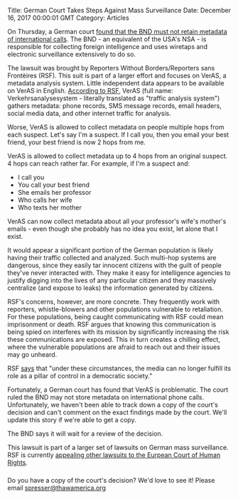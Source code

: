 Title: German Court Takes Steps Against Mass Surveillance
Date: December 16, 2017 00:00:01 GMT
Category: Articles

On Thursday, a German court [found that the BND must not retain metadata of international calls](https://www.reuters.com/article/us-germany-surveillance/german-court-rules-against-foreign-intelligence-mass-communication-surveillance-idUSKBN1E82RS).  The BND - an equivalent of the USA's NSA - is responsible for collecting foreign intelligence and uses wiretaps and electronic surveillance extensively to do so.

The lawsuit was brought by Reporters Without Borders/Reporters sans Frontèires (RSF).  This suit is part of a larger effort and focuses on VerAS, a metadata analysis system.  Little independent data appears to be available on VerAS in English.  [According to RSF](https://rsf.org/en/news/reporters-without-borders-germany-sues-german-foreign-intelligence-agency-bnd-over-communications), VerAS (full name: Verkehrsanalysesystem - literally translated as "traffic analysis system") gathers metadata: phone records, SMS message records, email headers, social media data, and other internet traffic for analysis.

Worse, VerAS is allowed to collect metadata on people multiple hops from each suspect.  Let's say I'm a suspect.  If I call you, then you email your best friend, your best friend is now 2 hops from me.

VerAS is allowed to collect metadata up to 4 hops from an original suspect.  4 hops can reach rather far.  For example, if I'm a suspect and:

 - I call you
 - You call your best friend
 - She emails her professor
 - Who calls her wife
 - Who texts her mother

VerAS can now collect metadata about all your professor's wife's mother's emails - even though she probably has no idea you exist, let alone that I exist.

It would appear a significant portion of the German population is likely having their traffic collected and analyzed.  Such multi-hop systems are dangerous, since they easily tar innocent citizens with the guilt of people they've never interacted with.  They make it easy for intelligence agencies to justify digging into the lives of any particular citizen and they massively centralize (and expose to leaks) the information generated by citizens.

RSF's concerns, however, are more concrete.  They frequently work with reporters, whistle-blowers and other populations vulnerable to retaliation.  For these populations, being caught communicating with RSF could mean imprisonment or death.  RSF argues that knowing this communication is being spied on interferes with its mission by significantly increasing the risk these communications are exposed.  This in turn creates a chilling effect, where the vulnerable populations are afraid to reach out and their issues may go unheard.

RSF [says](https://rsf.org/en/news/reporters-without-borders-germany-sues-german-foreign-intelligence-agency-bnd-over-communications) that "under these circumstances, the media can no longer fulfill its role as a pillar of control in a democratic society."

Fortunately, a German court has found that VerAS is problematic.  The court ruled the BND may not store metadata on international phone calls.  Unfortunately, we haven't been able to track down a copy of the court's decision and can't comment on the exact findings made by the court.  We'll update this story if we're able to get a copy.

The BND says it will wait for a review of the decision.

This lawsuit is part of a larger set of lawsuits on German mass surveillance.  RSF is currently [appealing other lawsuits to the Eurpean Court of Human Rights](https://rsf.org/en/news/rsf-lodges-echr-complaint-over-german-foreign-intelligence-agencys-mass-surveillance-0).

###

Do you have a copy of the court's decision?  We'd love to see it!  Please email [spresser@thawamerica.org](mailto:spresser@thawamerica.org)
